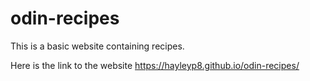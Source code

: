 # odin-recipes
This is a basic website containing recipes.

Here is the link to the website
https://hayleyp8.github.io/odin-recipes/